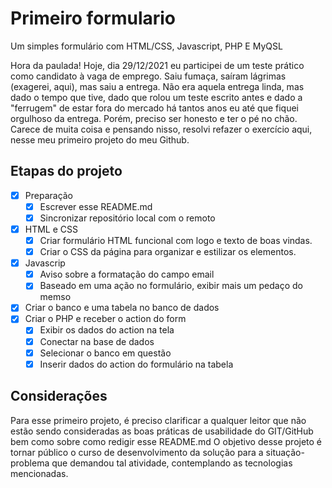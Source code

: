 # Primeiro formulario
 Um simples formulário com HTML/CSS, Javascript, PHP E MyQSL
 
 Hora da paulada!
 Hoje, dia 29/12/2021 eu participei de um teste prático como candidato à vaga de emprego.
 Saiu fumaça, saíram lágrimas (exagerei, aqui), mas saiu a entrega. Não era aquela entrega linda, mas dado o tempo que tive, dado que rolou um teste escrito antes e dado a "ferrugem" de estar fora do mercado há tantos anos eu até que fiquei orgulhoso da entrega.
 Porém, preciso ser honesto e ter o pé no chão. Carece de muita coisa e pensando nisso, resolvi refazer o exercício aqui, nesse meu primeiro projeto do meu Github.
 
## Etapas do projeto
 - [X] Preparação
   - [X] Escrever esse README.md
   - [x] Sincronizar repositório local com o remoto
 - [x] HTML e CSS
   - [x] Criar formulário HTML funcional com logo e texto de boas vindas.
   - [x] Criar o CSS da página para organizar e estilizar os elementos.
 - [x] Javascrip
     - [x] Aviso sobre a formatação do campo email
     - [x] Baseado em uma ação no formulário, exibir mais um pedaço do memso
 - [x] Criar o banco e uma tabela no banco de dados
 - [x] Criar o PHP e receber o action do form
     - [x] Exibir os dados do action na tela
     - [x] Conectar na base de dados
     - [x] Selecionar o banco em questão
     - [x] Inserir dados do action do formulário na tabela

## Considerações
 Para esse primeiro projeto, é preciso clarificar a qualquer leitor que não estão sendo consideradas as boas práticas de usabilidade do GIT/GitHub bem como sobre como redigir esse README.md
 O objetivo desse projeto é tornar público o curso de desenvolvimento da solução para a situação-problema que demandou tal atividade, contemplando as tecnologias mencionadas.
